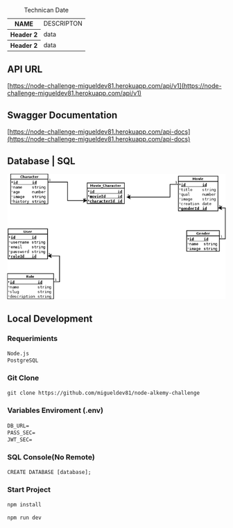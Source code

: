    <table id="vertical-1">
            <caption>Technican Date</caption>
            <tr>
                <th>NAME</th>
                <td>DESCRIPTON</td>
            </tr>
            <tr>
                <th>Header 2</th>
                <td>data</td>
            </tr>
            <tr>
                <th>Header 2</th>
                <td>data</td>
            </tr>
        </table>

## API URL
[https://node-challenge-migueldev81.herokuapp.com/api/v1](https://node-challenge-migueldev81.herokuapp.com/api/v1)
## Swagger Documentation
[https://node-challenge-migueldev81.herokuapp.com/api-docs](https://node-challenge-migueldev81.herokuapp.com/api-docs)
## Database | SQL
![database](./resources/database.png)
## Local Development
### Requerimients
```
Node.js
PostgreSQL
```
### Git Clone
```
git clone https://github.com/migueldev81/node-alkemy-challenge
```
### Variables Enviroment (.env)
````
DB_URL=
PASS_SEC=
JWT_SEC=
````
### SQL Console(No Remote)
````
CREATE DATABASE [database];
````
### Start Project
```
npm install
```
```
npm run dev
```

